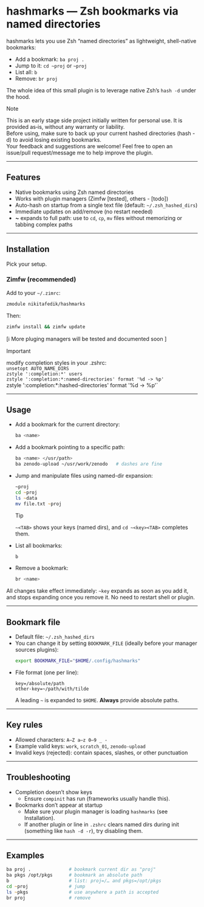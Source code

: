 # hashmarks — Zsh bookmarks via named directories

hashmarks lets you use Zsh “named directories” as lightweight, shell-native bookmarks:

- Add a bookmark: `ba proj .`
- Jump to it: `cd ~proj` or `~proj` 
- List all: `b`
- Remove: `br proj`

The whole idea of this small plugin is to leverage native Zsh’s `hash -d` under the hood.

> [!NOTE]  
> This is an early stage side project initially written for personal use. It is provided as‑is, without any warranty or liability.    
> Before using, make sure to back up your current hashed directories (hash -d) to avoid losing existing bookmarks.    
> Your feedback and suggestions are welcome! Feel free to open an issue/pull request/message me to help improve the plugin.    


---

## Features

- Native bookmarks using Zsh named directories
- Works with plugin managers (Zimfw [tested], others - [todo])
- Auto-hash on startup from a single text file (default: `~/.zsh_hashed_dirs`)
- Immediate updates on add/remove (no restart needed)
- **~<hasmark name>** expands to full path: use to `cd`, `cp`, `mv` files without memorizing or tabbing complex paths 

---

## Installation

Pick your setup.

### Zimfw (recommended)
Add to your `~/.zimrc`:
```zsh
zmodule nikitafedik/hashmarks
```
Then:
```zsh
zimfw install && zimfw update
```
[ℹ️ More pluging managers will be tested and documented soon ]

> [!IMPORTANT]
> modify completion styles in your .zshrc:    
> `unsetopt AUTO_NAME_DIRS`    
> `zstyle ':completion:*' users`    
> `zstyle ':completion:*:named-directories' format '%d -> %p'`    
>  zstyle ':completion:*:hashed-directories' format '%d -> %p'`     

---

## Usage

- Add a bookmark for the current directory:
  ```zsh
  ba <name> 
  ```
- Add a bookmark pointing to a specific path:
  ```zsh
  ba <name> </usr/path>
  ba zenodo-upload ~/usr/work/zenodo   # dashes are fine
  ```
- Jump and manipulate files using named-dir expansion:
  ```zsh
  ~proj 
  cd ~proj
  ls ~data
  mv file.txt ~proj 
  ```
  > [!TIP]
  > `~<TAB>` shows your keys (named dirs), and `cd ~<key><TAB>` completes them.

- List all bookmarks:
  ```zsh
  b
  ```
- Remove a bookmark:
  ```zsh
  br <name>
  ```

All changes take effect immediately: `~key` expands as soon as you add it, and stops expanding once you remove it. No need to restart shell or plugin.

---

## Bookmark file

- Default file: `~/.zsh_hashed_dirs`
- You can change it by setting `BOOKMARK_FILE` (ideally before your manager sources plugins):
  ```zsh
  export BOOKMARK_FILE="$HOME/.config/hashmarks"
  ```
- File format (one per line):
  ```
  key=/absolute/path
  other-key=~/path/with/tilde
  ```
  A leading `~` is expanded to `$HOME`. **Always** provide absolute paths. 

---

## Key rules

- Allowed characters: `A–Z a–z 0–9 _ -`
- Example valid keys: `work`, `scratch_01`, `zenodo-upload`
- Invalid keys (rejected): contain spaces, slashes, or other punctuation

---


## Troubleshooting

- Completion doesn’t show keys
  - Ensure `compinit` has run (frameworks usually handle this).
- Bookmarks don’t appear at startup
  - Make sure your plugin manager is loading `hashmarks` (see Installation).
  - If another plugin or line in `.zshrc` clears named dirs during init (something like `hash -d -r`), try disabling them. 

---

## Examples

```zsh
ba proj .              # bookmark current dir as "proj"
ba pkgs /opt/pkgs      # bookmark an absolute path
b                      # list: proj=/… and pkgs=/opt/pkgs
cd ~proj               # jump
ls ~pkgs               # use anywhere a path is accepted
br proj                # remove
```


